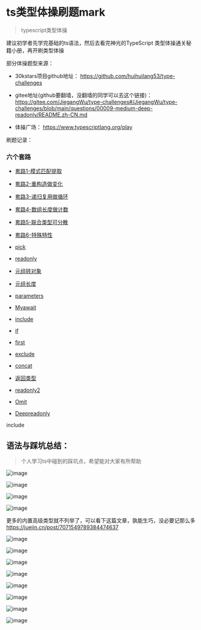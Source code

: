 ﻿# ts类型体操刷题mark
> typescript类型体操 

建议初学者先学完基础的ts语法，然后去看完神光的TypeScript 类型体操通关秘籍小册，再开刷类型体操

部分体操题型来源：
* 30kstars项目github地址：
https://github.com/huihuilang53/type-challenges
* gitee地址(github要翻墙，没翻墙的同学可以去这个链接)：
https://gitee.com/JiegangWu/type-challenges#/JiegangWu/type-challenges/blob/main/questions/00009-medium-deep-readonly/README.zh-CN.md

* 体操广场：
https://www.typescriptlang.org/play

刷题记录：
### 六个套路
- [套路1-模式匹配提取](https://github.com/huihuilang53/ts-challenges/issues/1)
- [套路2-重构造做变化](https://github.com/huihuilang53/ts-challenges/issues/2)
- [套路3-递归复用做循环](https://github.com/huihuilang53/ts-challenges/issues/3)
- [套路4-数组长度做计数](https://github.com/huihuilang53/ts-challenges/issues/4)
- [套路5-联合类型可分散](https://github.com/huihuilang53/ts-challenges/issues/5)
- [套路6-特殊特性](https://github.com/huihuilang53/ts-challenges/issues/6)


- [pick](https://github.com/huihuilang53/ts-challenges/issues/7)
- [readonly](https://github.com/huihuilang53/ts-challenges/issues/8)
- [元组转对象](https://github.com/huihuilang53/ts-challenges/issues/9)
- [元组长度](https://github.com/huihuilang53/ts-challenges/issues/10)
- [parameters](https://github.com/huihuilang53/ts-challenges/issues/11)
- [Myawait](https://github.com/huihuilang53/ts-challenges/issues/12)
- [include](https://github.com/huihuilang53/ts-challenges/issues/13)
- [if](https://github.com/huihuilang53/ts-challenges/issues/14)
- [first](https://github.com/huihuilang53/ts-challenges/issues/15)
- [exclude](https://github.com/huihuilang53/ts-challenges/issues/16)
- [concat](https://github.com/huihuilang53/ts-challenges/issues/17)
- [返回类型](https://github.com/huihuilang53/ts-challenges/issues/18)
- [readonly2](https://github.com/huihuilang53/ts-challenges/issues/19)
- [Omit](https://github.com/huihuilang53/ts-challenges/issues/20)
- [Deepreadonly](https://github.com/huihuilang53/ts-challenges/issues/21)


<!-- - [Myawait](https://github.com/huihuilang53/ts-challenges/issues/7)
- [Myawait](https://github.com/huihuilang53/ts-challenges/issues/7)
- [Myawait](https://github.com/huihuilang53/ts-challenges/issues/7)
- [Myawait](https://github.com/huihuilang53/ts-challenges/issues/7)
- [Myawait](https://github.com/huihuilang53/ts-challenges/issues/7)
- [Myawait](https://github.com/huihuilang53/ts-challenges/issues/7)
- [Myawait](https://github.com/huihuilang53/ts-challenges/issues/7)
- [Myawait](https://github.com/huihuilang53/ts-challenges/issues/7)
- [Myawait](https://github.com/huihuilang53/ts-challenges/issues/7)
- [Myawait](https://github.com/huihuilang53/ts-challenges/issues/7) -->




include


## 语法与踩坑总结：
> 个人学习ts中碰到的踩坑点，希望能对大家有所帮助

![image](https://user-images.githubusercontent.com/71922541/207505952-a33468bf-c3e5-4ab1-b627-482167b51841.png)

![image](https://user-images.githubusercontent.com/71922541/207506153-a25be527-1b8f-460a-84a8-158755cca3c9.png)

![image](https://user-images.githubusercontent.com/71922541/207506201-253e3590-aa18-4138-b6ba-e6c7dbf8d320.png)

![image](https://user-images.githubusercontent.com/71922541/207506239-66b940eb-5257-4451-86dc-9db2b97ee184.png)

更多的内置高级类型就不列举了，可以看下这篇文章，孰能生巧，没必要记那么多
https://juejin.cn/post/7071549789384474637

![image](https://user-images.githubusercontent.com/71922541/207506558-48c91f76-6732-4655-b416-b5c4d62437d1.png)

![image](https://user-images.githubusercontent.com/71922541/207506651-626e07be-0aba-479a-bce7-857f3d0546ab.png)

![image](https://user-images.githubusercontent.com/71922541/207506703-0d8d504e-29bd-474c-99f0-aa454ebfc629.png)

![image](https://user-images.githubusercontent.com/71922541/207506774-5d54db4d-1c8d-403c-9956-02c2924395b6.png)

![image](https://user-images.githubusercontent.com/71922541/207506808-efebc40c-bc13-415c-beab-bd65c8e2d511.png)

![image](https://user-images.githubusercontent.com/71922541/207506846-2165356c-9fc1-423b-9fb9-fe98a0868baa.png)

![image](https://user-images.githubusercontent.com/71922541/207507087-352b0f7f-853a-4442-a04c-a77c0dcc2515.png)

![image](https://user-images.githubusercontent.com/71922541/207507137-26559bd6-9098-401d-af4a-695315789b01.png)



